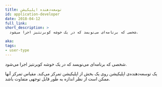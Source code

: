 ```yaml
---
title: توسعه‌دهنده اپلیکیشن
id: application-developer
date: 2018-04-12
full_link: 
short_description: >
  شخصی که برنامه‌ای می‌نویسد که در یک خوشه کوبرنتیز اجرا می‌شود.

aka: 
tags:
- user-type
---
```

 شخصی که برنامه‌ای می‌نویسد که در یک خوشه کوبرنتیز اجرا می‌شود.

<!--more--> 

یک توسعه‌دهنده‌ی اپلیکیشن روی یک بخش از اپلیکیشن تمرکز می‌کند. مقیاس تمرکز آنها ممکن است از نظر اندازه به طور قابل توجهی متفاوت باشد.
